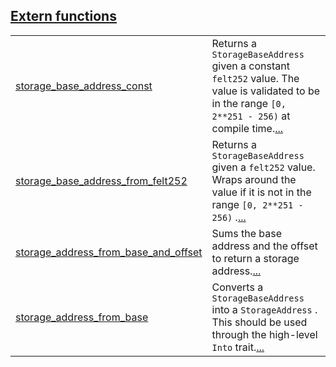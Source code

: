 
[Extern functions](./core-starknet-storage_access-extern_functions.md)
 ---
| | |
|:---|:---|
| [storage_base_address_const](./core-starknet-storage_access-storage_base_address_const.md) | Returns a `StorageBaseAddress`  given a constant `felt252`  value. The value is validated to be in the range `[0, 2**251 - 256)`  at compile time.[...](./core-starknet-storage_access-storage_base_address_const.md) |
| [storage_base_address_from_felt252](./core-starknet-storage_access-storage_base_address_from_felt252.md) | Returns a `StorageBaseAddress`  given a `felt252`  value. Wraps around the value if it is not in the range `[0, 2**251 - 256)` .[...](./core-starknet-storage_access-storage_base_address_from_felt252.md) |
| [storage_address_from_base_and_offset](./core-starknet-storage_access-storage_address_from_base_and_offset.md) | Sums the base address and the offset to return a storage address.[...](./core-starknet-storage_access-storage_address_from_base_and_offset.md) |
| [storage_address_from_base](./core-starknet-storage_access-storage_address_from_base.md) | Converts a `StorageBaseAddress`  into a `StorageAddress` . This should be used through the high-level `Into`  trait.[...](./core-starknet-storage_access-storage_address_from_base.md) |
